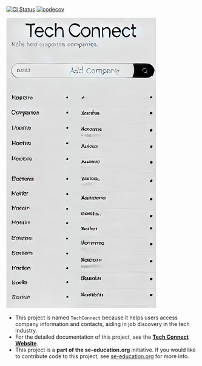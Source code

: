 [![CI Status](https://github.com/se-edu/addressbook-level3/workflows/Java%20CI/badge.svg)](https://github.com/se-edu/addressbook-level3/actions)
[![codecov](https://codecov.io/github/AY2425S1-CS2103T-F10-4/tp/graph/badge.svg?token=G06W2F1K8Q)](https://codecov.io/github/AY2425S1-CS2103T-F10-4/tp)

![Ui](docs/images/Ui.png)

- This project is named `TechConnect` because it helps users access company information and contacts, aiding in job discovery in the tech industry.
- For the detailed documentation of this project, see the **[Tech Connect Website](https://ay2425s1-cs2103t-f10-4.github.io/tp/)**.
- This project is a **part of the se-education.org** initiative. If you would like to contribute code to this project, see [se-education.org](https://se-education.org/#contributing-to-se-edu) for more info.
